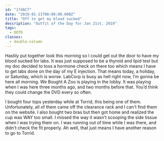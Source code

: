 ```yaml
---
id: "174AC7"
date: "2019-01-21T08:00:00.000Z"
title: "Off to get my blood sucked"
description: "Outfit of the Day for Jan 21st, 2019"
tags:
  - OOTD
classes:
  - double-column
---
```

Hastily put together look this morning so I could get out the door to have my blood sucked for labs.
It was just supposed to be a thyroid and lipid test but my doc decided to toss a hormone check on there too which means I have to get labs done on the day of my E injection. That means today, a holiday, or Saturday, which is worse. LabCorp is busy as hell right now, I’m gonna be here all morning. We Bought A Zoo is playing in the lobby. It was playing when I was here three months ago, and two months before that. You’d think they could change the DVD every so often.

I bought four tops yesterday while at Torrid, this being one of them. Unfortunately, all of them came off the clearance rack and I can't find them on the website. I also bought two bras but then got home and realized the cup was WAY too small. I missed the way it wasn’t scooping the side tissue when I was trying them on. I was running out of time while I was there, and didn’t check the fit properly. Ah well, that just means I have another reason to go to Torrid.
